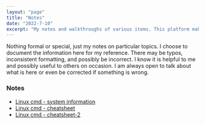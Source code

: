 ```yaml
---
layout: "page"
title: "Notes"
date: "2022-7-10"
excerpt: "My notes and walkthroughs of various items. This platform makes it much easier for me to recall and reference my previous efforts"
---
```

Nothing formal or special, just my notes on particular topics. I choose to document the information here for my reference.  There may be typos, inconsistent formatting, and possibly be incorrect.  I know it is helpful to me and possibly useful to others on occasion. I am always open to talk about what is here or even be corrected if something is wrong.

### Notes
- [Linux cmd - system information](https://raven2six.github.io/notes/Linux-cmd-system-info.markdown)
- [Linux cmd - cheatsheet](https://raven2six.github.io/notes/Linux-cmd-cheatsheet.markdown)
- [Linux cmd - cheatsheet-2](https://github.com/Raven2Six/Raven2Six.github.io/blob/master/notes/Linux-cmd-cheatsheet-2.markdown)
